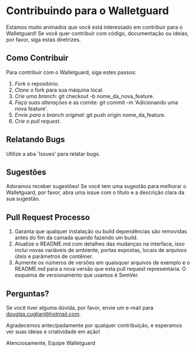 # Contribuindo para o Walletguard

Estamos muito animados que você está interessado em contribuir para o Walletguard! Se você quer contribuir com código, documentação ou ideias, por favor, siga estas diretrizes.

## Como Contribuir

Para contribuir com o Walletguard, siga estes passos:

1. _Fork_ o repositório.
2. _Clone_ o fork para sua máquina local.
3. _Crie uma branch_: git checkout -b nome_da_nova_feature.
4. _Faça suas alterações_ e as comite: git commit -m 'Adicionando uma nova feature'.
5. _Envie para o branch original_: git push origin nome_da_feature.
6. _Crie o pull request_.

## Relatando Bugs

Utilize a aba 'Issues' para relatar bugs.

## Sugestões

Adoramos receber sugestões! Se você tem uma sugestão para melhorar o Walletguard, por favor, abra uma issue com o título e a descrição clara da sua sugestão.

## Pull Request Processo

1. Garanta que qualquer instalação ou build dependências são removidas antes do fim da camada quando fazendo um build.
2. Atualize o README.md com detalhes das mudanças na interface, isso inclui novas variáveis de ambiente, portas expostas, locais de arquivos úteis e parâmetros de contêiner.
3. Aumente os números de versões em quaisquer arquivos de exemplo e o README.md para a nova versão que esta pull request representaria. O esquema de versionamento que usamos é SemVer.

## Perguntas?

Se você tiver alguma dúvida, por favor, envie um e-mail para douglas.cugliari@hotmail.com.

Agradecemos antecipadamente por qualquer contribuição, e esperamos ver suas ideias e criatividade em ação!

Atenciosamente,
Equipe Walletguard
